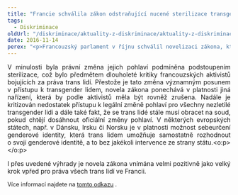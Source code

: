 ```yaml
---
title: "Francie schválila zákon odstraňující nucené sterilizace transgender lidí"
tags:
  - Diskriminace
oldUrl: "/diskriminace/aktuality-z-diskriminace/aktuality-z-diskriminace-2016/francie-schvalila-zakon-odstranujici-nucene-sterilizace-transgender-lidi/"
date: 2016-11-14
perex: "<p>Francouzský parlament v říjnu schválil novelizaci zákona, která transgender lidem dává právo změnit si oficiálně pohlaví bez podstoupení nucené sterilizace. Rovněž nebudou muset předkládat žádná potvrzení o tom, zda podstupují hormonální léčbu či chirurgický zákrok. Uvedené změny se týkají jak dospělých, tak nezletilých trans lidí. </p>"
---
```


<!-- imported from the old website -->

<p class="MsoNormal" style="text-align:justify">V minulosti
byla právní změna jejich pohlaví podmíněna podstoupením sterilizace, což bylo
předmětem dlouholeté kritiky francouzských aktivistů bojujících za práva trans
lidí. Přestože je tato změna významným posunem v přístupu k transgender
lidem, novela zákona ponechává v platnosti jiná nařízení, která by podle
aktivistů měla být rovněž zrušena. Nadále je kritizován nedostatek přístupu
k legální změně pohlaví pro všechny nezletilé transgender lidi a dále také
fakt, že se trans lidé stále musí obracet na soud, pokud chtějí dosáhnout
oficiální změny pohlaví. V některých evropských státech, např. v Dánsku,
Irsku či Norsku je v platnosti možnost sebeurčení genderové identity, která
trans lidem umožňuje samostatně rozhodnout o svojí genderové identitě, a to bez
jakékoli intervence ze strany státu.&lt;o:p&gt;&lt;/o:p&gt;</p>

<p class="MsoNormal" style="text-align:justify">I
přes uvedené výhrady je novela zákona vnímána velmi pozitivně jako velký krok
vpřed pro práva všech trans lidí ve Francii.</p><p class="MsoNormal" style="text-align:justify"><span style="font-size: 12.8px;">Více
informací najdete na <a title="Otevření do nového okna" href="http://www.ilga-europe.org/resources/news/latest-news/france-adopts-new-legal-gender-recognition-procedure" target="_blank">tomto odkazu</a> <img alt="" src="https://www.ochrance.cz/typo3/ext/od_linkdesc/icons/external.gif" class="od_linkdesc_icon_external" />. </span></p>
